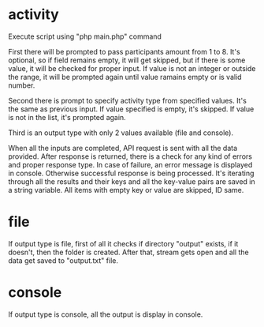 # activity

Execute script using "php main.php" command

First there will be prompted to pass participants amount from 1 to 8. It's optional, so if field remains empty, it will get skipped, but if there is some value, it will be checked for proper input. If value is not an integer or outside the range, it will be prompted again until value ramains empty or is valid number.

Second there is prompt to specify activity type from specified values. It's the same as previous input. If value specified is empty, it's skipped. If value is not in the list, it's prompted again.

Third is an output type with only 2 values available (file and console).

When all the inputs are completed, API request is sent with all the data provided. After response is returned, there is a check for any kind of errors and proper response type.
In case of failure, an error message is displayed in console. Otherwise successful response is being processed.
It's iterating through all the results and their keys and all the key-value pairs are saved in a string variable. All items with empty key or value are skipped, ID same.

# file

If output type is file, first of all it checks if directory "output" exists, if it doesn't, then the folder is created. After that, stream gets open and all the data get saved to "output.txt" file.

# console

If output type is console, all the output is display in console.